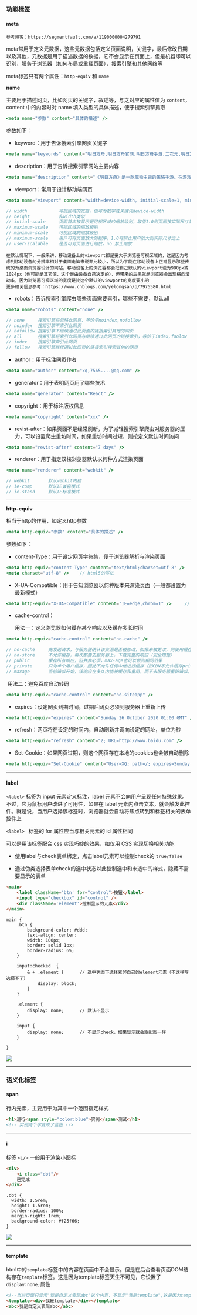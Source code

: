 ### 功能标签

#### meta

```
参考博客：https://segmentfault.com/a/1190000004279791
```

meta常用于定义元数据，这些元数据包括定义页面说明，关键字，最后修改日期以及其他，元数据是用于描述数据的数据，它不会显示在页面上，但是机器却可以识别，服务于浏览器（如何布局或重载页面），搜索引擎和其他网络等

meta标签只有两个属性：`http-equiv` 和 `name`

**name**

主要用于描述网页，比如网页的关键字，叙述等，与之对应的属性值为 `content`，content 中的内容时对 name 填入类型的具体描述，便于搜索引擎抓取

```jsx
<meta name="参数" content="具体的描述" />
```

参数如下：

- keyword：用于告诉搜索引擎网页关键字

```jsx
<meta name="keywords" content="明日方舟,明日方舟官网,明日方舟手游,二次元,明日方舟Arknights,魔物娘,战棋,策略,塔防,塔防RPG,Arknights,人外,Monster">
```

- description：用于告诉搜索引擎网站主要内容

```jsx
<meta name="description" content="《明日方舟》是一款魔物主题的策略手游。在游戏中，玩家将管理一艘满载“ 魔物干员”的方舟，为调查来源神秘的矿石灾难而踏上旅途。在这个宽广而危机四伏的世界中，你或许会看到废土中的城市废墟，或许会看到仿若幻境的亚人国度，或许会遭遇无法解读的神秘，或许参与无比残酷的战争。在有关幻想与异种生命的世界中，体验史诗与想象，情感与牵绊！">
```

- viewport：常用于设计移动端网页

```jsx
<meta name="viewport" content="width=device-width, initial-scale=1, minimum-scale=1" />

// width			可视区域的宽度，值可为数字或关键词device-width
// height			和width类似
// intial-scale		页面首次被显示是可视区域的缩放级别，取值1.0则页面按实际尺寸显示，无任何缩放
// maximum-scale	可视区域的缩放级别
// minimum-scale	可视区域的缩放级别
// maximum-scale	用户可将页面放大的程序，1.0将禁止用户放大到实际尺寸之上
// user-scalable	是否可对页面进行缩放，no 禁止缩放
```

```
在默认情况下，一般来讲，移动设备上的viewport都是要大于浏览器可视区域的，这是因为考虑到移动设备的分辨率相对于桌面电脑来说都比较小，所以为了能在移动设备上正常显示那些传统的为桌面浏览器设计的网站，移动设备上的浏览器都会把自己默认的viewport设为980px或1024px（也可能是其它值，这个是由设备自己决定的），但带来的后果就是浏览器会出现横向滚动条，因为浏览器可视区域的宽度是比这个默认的viewport的宽度要小的
更多相关信息参考：https://www.cnblogs.com/yelongsan/p/7975580.html
```

- robots：告诉搜索引擎爬虫哪些页面需要索引，哪些不需要，默认all

```jsx
<meta name="robots" content="none" />

// none		搜索引擎将忽略此网页，等价于noindex,nofollow
// noindex  搜索引擎不索引此网页
// nofollow 搜索引擎不继续通过此页面的链接索引其他的网页
// all		搜索引擎将索引此网页与继续通过此网页的链接索引，等价于index,foolow
// index	搜索引擎索引此网页
// follow 	搜索引擎继续通过此网页的链接索引搜索其他的网页
```

- author：用于标注网页作者

```jsx
<meta name="author" content="xq,7565....@qq.com" />
```

- generator：用于表明网页用了哪些技术

```jsx
<meta name="generator" content="React" />
```

- copyright：用于标注版权信息

```jsx
<meta name="copyright" content="xxx" />
```

- revist-after：如果页面不是经常刷新，为了减轻搜索引擎爬虫对服务器的压力，可以设置爬虫重坊时间，如果重坊时间过短，则按定义默认时间访问

```jsx
<meta name="revist-after" content="7 days" />
```

- renderer：用于指定双核浏览器默认以何种方式渲染页面

```jsx
<meta name="renderer" content="webkit" />

// webkit		默认webkit内核
// ie-comp		默认IE兼容模式
// ie-stand		默认IE标准模式
```

----

**http-equiv**

相当于http的作用，如定义http参数

```jsx
<meta http-equiv="参数" content="具体的描述" />
```

参数如下：

- content-Type：用于设定网页字符集，便于浏览器解析与渲染页面

```jsx
<meta http-equiv="content-Type" content="text/html;charset=utf-8" />	// 旧的写法
<meta charset="utf-8" />	// html5的写法
```

- X-UA-Compatible：用于告知浏览器以何种版本来渲染页面（一般都设置为最新模式）

```jsx
<meta http-equiv="X-UA-Compatible" content="IE=edge,chrom=1" />		// 指定IE和Chrome使用最新版本渲染当前页面
```

- cache-control：

  用法一：定义浏览器如何缓存某个响应以及缓存多长时间

```jsx
<meta http-equiv="cache-control" content="no-cache" />

// no-cache		先发送请求，与服务器确认该资源是否被修改，如果未被更改，则使用缓存
// no-store		不允许缓存，每次都要去服务器上，下载完整的响应（安全措施）
// public		缓存所有响应，但并非必须，max-age也可以做到相同效果
// private		只为单个用户缓存，因此不允许任何中继进行缓存（如CDN不允许缓存private的响应）
// maxage		当前请求开始，该响应在多久内能被缓存和重用，而不去服务器重新请求，单位为秒
```

​		用法二：避免百度自动转码

```jsx
<meta http-equiv="cache-control" content="no-siteapp" />
```

- expires：设定网页到期时间，过期后网页必须到服务器上重新上传

```jsx
<meta http-equiv="expires" content="Sunday 26 October 2020 01:00 GMT" />
```

- refresh：网页将在设定的时间内，自动刷新并调向设定的网址，单位为秒

```jsx
<meta http-equiv="refresh" content="2; URL=http://www.baidu.com" />
```

- Set-Cookie：如果网页过期，则这个网页存在本地的cookies也会被自动删除

```jsx
<meta http-equiv="Set-Cookie" content="User=XQ; path=/; expires=Sunday 26 October 2020 01:00 GMT" />
```



---

#### label

`<label>` 标签为 input 元素定义标注，label 元素不会向用户呈现任何特殊效果。不过，它为鼠标用户改进了可用性，如果在 label 元素内点击文本，就会触发此控件。就是说，当用户选择该标签时，浏览器就会自动将焦点转到和标签相关的表单控件上

`<label> ` 标签的 for 属性应当与相关元素的 id 属性相同

可以是用该标签配合 css 实现巧妙的效果，如仅用 CSS 实现切换相关功能

- 使用label与check表单绑定，点击label元素可以控制check的 `true/false`

- 通过伪类选择表单check的选中状态以此控制选中和未选中的样式，隐藏不需要显示的表单

```html
<main>
    <label className='btn' for="control">按钮</label>
    <input type="checkbox" id="control" />
    <div className='element'>控制显示的元素</div>
</main>
```

```less
main {
    .btn {
        background-color: #ddd;
        text-align: center;
        width: 100px;
        border: solid 1px;
        border-radius: 6%;
    }
    
	input:checked  { 
        & + .element {      // 选中状态下选择紧邻自己的element元素（不这样写选择不了）
            display: block;
        }
    }

    .element {
        display: none;		// 默认不显示
    }
	
    input {
        display: none;		// 不显示check，如果显示就会跟配图一样
    }

}
```

<img src="https://img-blog.csdnimg.cn/20200529153134365.png" style="margin:0" />

----

### 语义化标签

#### span

行内元素，主要用于为其中一个范围指定样式

```html
<h1>进行<span style="color:blue">实例</span>测试</h1>
<!-- 实例两个字变成了蓝色 -->
```



---

#### i

标签 `<i/>` 一般用于渲染小图标

```html
<div>
    <i class="dot"/>
    已完成
</div>
```

```less
.dot {
  width: 1.5rem;
  height: 1.5rem;
  border-radius: 100%;
  margin-right: 1rem;
  background-color: #f25f66;
}
```

<img src="https://img-blog.csdnimg.cn/20201026145100883.png#pic_center" style="margin:0">



---

#### template

html中的`template`标签中的内容在页面中不会显示。但是在后台查看页面DOM结构存在`template`标签。这是因为template标签天生不可见，它设置了`display:none;`属性

```html
<!--当前页面只显示"我是自定义表现abc"这个内容，不显示"我是template",这是因为template标签天生不可见-->
<template><div>我是template</div></template>
<abc>我是自定义表现abc</abc>
```

